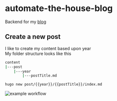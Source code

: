# automate-the-house-blog

Backend for my [blog](https://automation.fskelly.com/)

## Create a new post

I like to create my content based upon year  
My folder structure looks like this  
```bash
content  
|---post
    |---year
        |---postTitle.md
```

```bash
hugo new post/{{year}}/{{postTitle}}/index.md
```

![example workflow](https://github.com/fskelly/automate-the-house-blog/actions/workflows/main.yml/badge.svg)
